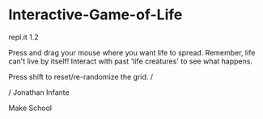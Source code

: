 # Interactive-Game-of-Life
repl.it 1.2

Press and drag your mouse where you want life to spread. 
Remember, life can't live by itself! Interact with past 'life creatures' to see what happens. 

Press shift to reset/re-randomize the grid.
/











/
Jonathan Infante


Make School  
